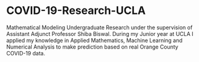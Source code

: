 # COVID-19-Research-UCLA
Mathematical Modeling Undergraduate Research under the supervision of Assistant Adjunct Professor Shiba Biswal. During my Junior year at UCLA I applied my knowledge in Applied Mathematics, Machine Learning and Numerical Analysis to make prediction based on real Orange County COVID-19 data.
